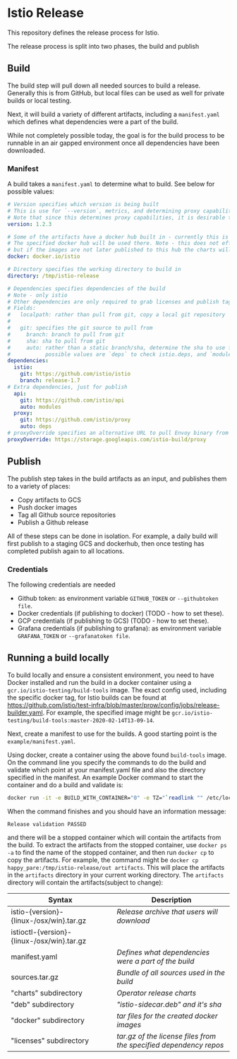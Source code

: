 # Istio Release

This repository defines the release process for Istio.

The release process is split into two phases, the build and publish

## Build

The build step will pull down all needed sources to build a release. Generally this is from GitHub, but local files can be used as well for private builds or local testing.

Next, it will build a variety of different artifacts, including a `manifest.yaml` which defines what dependencies were a part of the build.

While not completely possible today, the goal is for the build process to be runnable in an air gapped environment once all dependencies have been downloaded.

### Manifest

A build takes a `manifest.yaml` to determine what to build. See below for possible values:

```yaml
# Version specifies which version is being built
# This is use for `--version`, metrics, and determining proxy capabilities.
# Note that since this determines proxy capabilities, it is desirable to follow Istio semver
version: 1.2.3

# Some of the artifacts have a docker hub built in - currently this is the operator and Helm charts
# The specified docker hub will be used there. Note - this does not effect where the images are published,
# but if the images are not later published to this hub the charts will not pull a valid image
docker: docker.io/istio

# Directory specifies the working directory to build in
directory: /tmp/istio-release

# Dependencies specifies dependencies of the build
# Note - only istio
# Other dependencies are only required to grab licenses and publish tags to Github.
# Fields:
#   localpath: rather than pull from git, copy a local git repository
#
#   git: specifies the git source to pull from
#     branch: branch to pull from git
#     sha: sha to pull from git
#     auto: rather than a static branch/sha, determine the sha to use from istio/istio.
#           possible values are `deps` to check istio.deps, and `modules` to check go.mod
dependencies:
  istio:
    git: https://github.com/istio/istio
    branch: release-1.7
# Extra dependencies, just for publish
  api:
    git: https://github.com/istio/api
    auto: modules
  proxy:
    git: https://github.com/istio/proxy
    auto: deps
# proxyOverride specifies an alternative URL to pull Envoy binary from
proxyOverride: https://storage.googleapis.com/istio-build/proxy
```

## Publish

The publish step takes in the build artifacts as an input, and publishes them to a variety of places:

* Copy artifacts to GCS
* Push docker images
* Tag all Github source repositories
* Publish a Github release

All of these steps can be done in isolation. For example, a daily build will first publish to a staging GCS and dockerhub, then once testing has completed publish again to all locations.

### Credentials

The following credentials are needed

* Github token: as environment variable `GITHUB_TOKEN` or `--githubtoken file`.
* Docker credentials (if publishing to docker) (TODO - how to set these).
* GCP credentials (if publishing to GCS) (TODO - how to set these).
* Grafana credentials (if publishing to grafana): as environment variable `GRAFANA_TOKEN` or `--grafanatoken file`.

## Running a build locally

To build locally and ensure a consistent environment, you need to have Docker installed and run the build in a docker container using a
`gcr.io/istio-testing/build-tools` image. The exact config used, including the specific docker tag, for Istio builds can be found at
<https://github.com/istio/test-infra/blob/master/prow/config/jobs/release-builder.yaml>. For example, the specified image might be
`gcr.io/istio-testing/build-tools:master-2020-02-14T13-09-14`.

Next, create a manifest to use for the builds. A good starting point is the `example/manifest.yaml`.

Using docker, create a container using the above found `build-tools` image. On the command line you specify the commands to do the build and validate which
point at your manifest.yaml file and also the directory specified in the manifest. An example Docker command to start the container and do a build and validate is:

```bash
docker run -it -e BUILD_WITH_CONTAINER="0" -e TZ="`readlink "" /etc/localtime | sed -e 's/^.*zoneinfo\///'`" -v /var/run/docker.sock:/var/run/docker.sock --mount type=bind,source=$(PWD),destination="/work" --mount type=volume,source=go,destination="/go" --mount type=volume,source=gocache,destination="/gocache"  -w /work gcr.io/istio-testing/build-tools:master-2020-02-14T13-09-14 /bin/bash -c "mkdir -p /tmp/istio-release; go run main.go build --manifest example/manifest.yaml; go run main.go validate --release /tmp/istio-release/out"
```

When the command finishes and you should have an information message:

```text
Release validation PASSED
```

and there will be a stopped container which will contain the artifacts
from the build. To extract the artifacts from the stopped container, use `docker ps -a` to find the name of the stopped container, and then run `docker cp` to
copy the artifacts. For example, the command might be `docker cp happy_pare:/tmp/istio-release/out artifacts`. This will place the artifacts in the `artifacts`
directory in your current working directory. The `artifacts` directory will contain the artifacts(subject to change):

| Syntax | Description |
| --- | ----------- |
| istio-{version}-{linux-<arch>/osx/win}.tar.gz | _Release archive that users will download_ |
| istioctl-{version}-{linux-<arch>/osx/win}.tar.gz | |
| manifest.yaml | _Defines what dependencies were a part of the build_ |
| sources.tar.gz | _Bundle of all sources used in the build_|
| "charts" subdirectory | _Operator release charts_ |
| "deb" subdirectory | _"istio-sidecar.deb" and it's sha_ |
| "docker" subdirectory | _tar files for the created docker images_ |
| "licenses" subdirectory | _tar.gz of the license files from the specified dependency repos_ |
